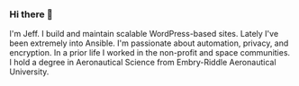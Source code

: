 ### Hi there 👋

I'm Jeff. I build and maintain scalable WordPress-based sites. Lately I've been extremely into Ansible. I'm passionate about automation, privacy, and encryption. In a prior life I worked in the non-profit and space communities. I hold a degree in Aeronautical Science from Embry-Riddle Aeronautical University.

<!--
**jeffreyalles/jeffreyalles** is a ✨ _special_ ✨ repository because its `README.md` (this file) appears on your GitHub profile.

Here are some ideas to get you started:

- 🔭 I’m currently working on ...
- 🌱 I’m currently learning ...
- 👯 I’m looking to collaborate on ...
- 🤔 I’m looking for help with ...
- 💬 Ask me about ...
- 📫 How to reach me: ...
- 😄 Pronouns: ...
- ⚡ Fun fact: ...
-->
